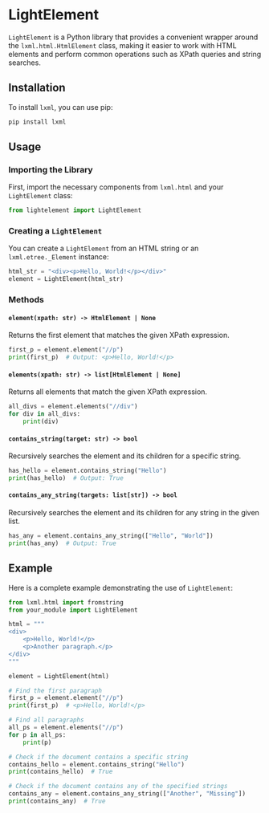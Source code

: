 # LightElement

`LightElement` is a Python library that provides a convenient wrapper around the `lxml.html.HtmlElement` class, making it easier to work with HTML elements and perform common operations such as XPath queries and string searches.

## Installation

To install `lxml`, you can use pip:

```sh
pip install lxml
```

## Usage

### Importing the Library

First, import the necessary components from `lxml.html` and your `LightElement` class:

```python
from lightelement import LightElement
```

### Creating a `LightElement`

You can create a `LightElement` from an HTML string or an `lxml.etree._Element` instance:

```python
html_str = "<div><p>Hello, World!</p></div>"
element = LightElement(html_str)
```

### Methods

#### `element(xpath: str) -> HtmlElement | None`

Returns the first element that matches the given XPath expression.

```python
first_p = element.element("//p")
print(first_p)  # Output: <p>Hello, World!</p>
```

#### `elements(xpath: str) -> list[HtmlElement | None]`

Returns all elements that match the given XPath expression.

```python
all_divs = element.elements("//div")
for div in all_divs:
    print(div)
```

#### `contains_string(target: str) -> bool`

Recursively searches the element and its children for a specific string.

```python
has_hello = element.contains_string("Hello")
print(has_hello)  # Output: True
```

#### `contains_any_string(targets: list[str]) -> bool`

Recursively searches the element and its children for any string in the given list.

```python
has_any = element.contains_any_string(["Hello", "World"])
print(has_any)  # Output: True
```

## Example

Here is a complete example demonstrating the use of `LightElement`:

```python
from lxml.html import fromstring
from your_module import LightElement

html = """
<div>
    <p>Hello, World!</p>
    <p>Another paragraph.</p>
</div>
"""

element = LightElement(html)

# Find the first paragraph
first_p = element.element("//p")
print(first_p)  # <p>Hello, World!</p>

# Find all paragraphs
all_ps = element.elements("//p")
for p in all_ps:
    print(p)

# Check if the document contains a specific string
contains_hello = element.contains_string("Hello")
print(contains_hello)  # True

# Check if the document contains any of the specified strings
contains_any = element.contains_any_string(["Another", "Missing"])
print(contains_any)  # True
```
